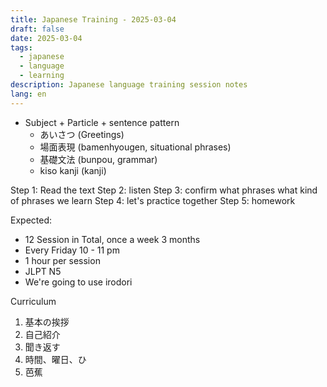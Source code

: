 ```yaml
---
title: Japanese Training - 2025-03-04
draft: false
date: 2025-03-04
tags:
  - japanese
  - language
  - learning
description: Japanese language training session notes
lang: en
---
```


- Subject + Particle + sentence pattern
	- あいさつ (Greetings)
	- 場面表現 (bamenhyougen, situational phrases)
	- 基礎文法 (bunpou, grammar)
	- kiso kanji (kanji)

Step 1: Read the text 
Step 2: listen
Step 3: confirm what phrases what kind of phrases we learn
Step 4: let's practice together
Step 5: homework

Expected: 
- 12 Session in Total, once a week 3 months
- Every Friday 10 - 11 pm
- 1 hour per session
- JLPT N5
- We're going to use irodori

Curriculum
1. 基本の挨拶
2. 自己紹介
3. 聞き返す
4. 時間、曜日、ひ
5. 芭蕉
